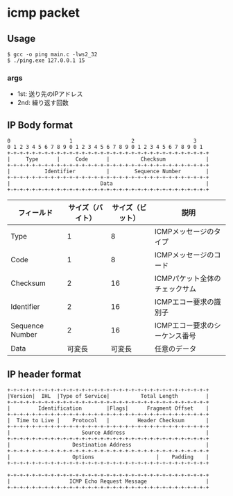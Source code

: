 # icmp packet
## Usage

```shell
$ gcc -o ping main.c -lws2_32
$ ./ping.exe 127.0.0.1 15
```

### args

- 1st: 送り先のIPアドレス
- 2nd: 繰り返す回数

## IP Body format

```
0                   1                   2                   3
0 1 2 3 4 5 6 7 8 9 0 1 2 3 4 5 6 7 8 9 0 1 2 3 4 5 6 7 8 9 0 1
+-+-+-+-+-+-+-+-+-+-+-+-+-+-+-+-+-+-+-+-+-+-+-+-+-+-+-+-+-+-+-+-+
|     Type      |     Code      |          Checksum             |
+-+-+-+-+-+-+-+-+-+-+-+-+-+-+-+-+-+-+-+-+-+-+-+-+-+-+-+-+-+-+-+-+
|           Identifier          |        Sequence Number        |
+-+-+-+-+-+-+-+-+-+-+-+-+-+-+-+-+-+-+-+-+-+-+-+-+-+-+-+-+-+-+-+-+
|                             Data                              |
+-+-+-+-+-+-+-+-+-+-+-+-+-+-+-+-+-+-+-+-+-+-+-+-+-+-+-+-+-+-+-+-+
```

| フィールド           | サイズ（バイト） | サイズ（ビット） | 説明                |
|-----------------|----------|----------|-------------------|
| Type            | 1        | 8        | ICMPメッセージのタイプ     |
| Code            | 1        | 8        | ICMPメッセージのコード     |
| Checksum        | 2        | 16       | ICMPパケット全体のチェックサム |
| Identifier      | 2        | 16       | ICMPエコー要求の識別子     |
| Sequence Number | 2        | 16       | ICMPエコー要求のシーケンス番号 |
| Data            | 可変長      | 可変長      | 任意のデータ            |


## IP header format

```
+-+-+-+-+-+-+-+-+-+-+-+-+-+-+-+-+-+-+-+-+-+-+-+-+-+-+-+-+-+-+-+-+
|Version|  IHL  |Type of Service|          Total Length         |
+-+-+-+-+-+-+-+-+-+-+-+-+-+-+-+-+-+-+-+-+-+-+-+-+-+-+-+-+-+-+-+-+
|         Identification        |Flags|      Fragment Offset    |
+-+-+-+-+-+-+-+-+-+-+-+-+-+-+-+-+-+-+-+-+-+-+-+-+-+-+-+-+-+-+-+-+
|  Time to Live |    Protocol   |         Header Checksum       |
+-+-+-+-+-+-+-+-+-+-+-+-+-+-+-+-+-+-+-+-+-+-+-+-+-+-+-+-+-+-+-+-+
|                       Source Address                          |
+-+-+-+-+-+-+-+-+-+-+-+-+-+-+-+-+-+-+-+-+-+-+-+-+-+-+-+-+-+-+-+-+
|                    Destination Address                        |
+-+-+-+-+-+-+-+-+-+-+-+-+-+-+-+-+-+-+-+-+-+-+-+-+-+-+-+-+-+-+-+-+
|                    Options                    |    Padding    |
+-+-+-+-+-+-+-+-+-+-+-+-+-+-+-+-+-+-+-+-+-+-+-+-+-+-+-+-+-+-+-+-+

+-+-+-+-+-+-+-+-+-+-+-+-+-+-+-+-+-+-+-+-+-+-+-+-+-+-+-+-+-+-+-+-+
|                   ICMP Echo Request Message                   |
+-+-+-+-+-+-+-+-+-+-+-+-+-+-+-+-+-+-+-+-+-+-+-+-+-+-+-+-+-+-+-+-+
```
